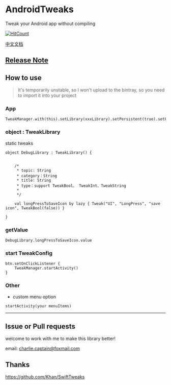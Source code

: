 # AndroidTweaks
Tweak your Android app without compiling

[![HitCount](http://hits.dwyl.io/charlie-captain/AndroidTweaks.svg)](http://hits.dwyl.io/charlie-captain/AndroidTweaks)

[中文文档](https://github.com/charlie-captain/AndroidTweaks/blob/master/Android%20Tweaks%20CN.md)

## [Release Note](https://github.com/charlie-captain/AndroidTweaks/blob/master/Release%20Note.md)
## How to use

>It's temporarily unstable, so I won't upload to the bintray, so you need to import it into your project

### App

```
TweakManager.with(this).setLibrary(xxxLibrary).setPersistent(true).setFloatWindow(true).setShakeEnable(true).init()
```

### object : TweakLibrary

static tweaks
```
object DebugLibrary : TweakLibrary() {


    /*
     * topic: String
     * category：String
     * title: String
     * type：support TweakBool、 TweakInt、TweakString
     *
     */

    val longPressToSaveIcon by lazy { Tweak("UI", "LongPress", "save icon", TweakBool(false)) }

}
```

### getValue

```
DebugLibrary.longPressToSaveIcon.value
```

### start TweakConfig

```
btn.setOnClickListener {
    TweakManager.startActivity()
}
```

### Other
- custom menu option

```
startActivity(your menuItems)
```
---

## Issue or Pull requests
welcome to work with me to make this library better!

email: charlie.captain@foxmail.com

## Thanks
<https://github.com/Khan/SwiftTweaks>
